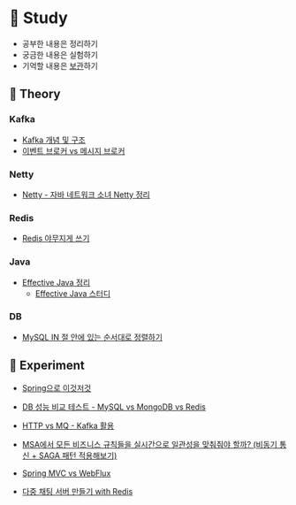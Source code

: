 # 📝 Study
- 공부한 내용은 정리하기
- 궁금한 내용은 실험하기
- 기억할 내용은 [보관](https://github.com/ruthetum/study/wiki)하기

## 💾 Theory
### Kafka
- [Kafka 개념 및 구조](./kafka/kafka-theory-architecture.md)
- [이벤트 브로커 vs 메시지 브로커](./kafka/messaging-platform.md)

### Netty
- [Netty - 자바 네트워크 소녀 Netty 정리](./netty/java-network-girl-netty)

### Redis
- [Redis 야무지게 쓰기](./redis)

### Java
- [Effective Java 정리](./effective-java)
    - [Effective Java 스터디](https://github.com/Effective-Java-Camp/effective-java-3rd)

### DB
- [MySQL IN 절 안에 있는 순서대로 정렬하기](./db/query/mysql_in_%EC%A0%88_%EC%95%88%EC%97%90_%EC%9E%88%EB%8A%94_%EC%88%9C%EC%84%9C%EB%8C%80%EB%A1%9C_%EC%A0%95%EB%A0%AC%ED%95%98%EA%B8%B0.md)

## 🔬 Experiment
- [Spring으로 이것저것](https://github.com/ruthetum/my-spring)

- [DB 성능 비교 테스트 - MySQL vs MongoDB vs Redis](./db/db-comparison)

- [HTTP vs MQ - Kafka 활용](./kafka/http-vs-mq)

- [MSA에서 모든 비즈니스 규칙들을 실시간으로 일관성을 맞춰줘야 할까? (비동기 통신 + SAGA 패턴 적용해보기)](./kafka/asynchronous%2Bsaga/)

- [Spring MVC vs WebFlux](./reactive/mvc%20vs%20webflux)

- [다중 채팅 서버 만들기 with Redis](./redis/chatting-with-redis) 
